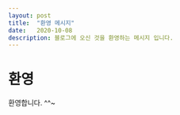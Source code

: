 ```yaml
---
layout: post
title:  "환영 메시지"
date:   2020-10-08
description: 블로그에 오신 것을 환영하는 메시지 입니다. 
---
```


# 환영
환영합니다. ^^~